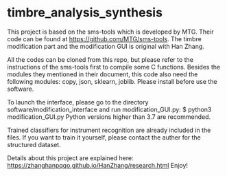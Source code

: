 # timbre_analysis_synthesis

This project is based on the sms-tools which is developed by MTG. Their code can be found at https://github.com/MTG/sms-tools. The timbre modification part and the modification GUI is original with Han Zhang. 

All the codes can be cloned from this repo, but please refer to the instructions of the sms-tools first to compile some C functions. Besides the modules they mentioned in their document, this code also need the following modules: copy, json, sklearn, joblib. Please install before use the software.

To launch the interface, please go to the directory software/modification_interface and run modification_GUI.py: 
$	python3 modification_GUI.py
Python versions higher than 3.7 are recommended.

Trained classifiers for instrument recognition are already included in the files. If you want to train it yourself, please contact the auther for the structured dataset.

Details about this project are explained here: https://zhanghanpqqo.github.io/HanZhang/research.html
Enjoy!
